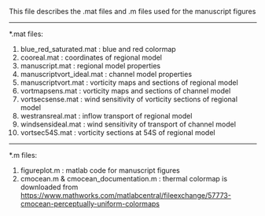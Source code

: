 This file describes the .mat files and .m files used for the manuscript figures


------------------------------------------------------------------
*.mat files:      
1. blue_red_saturated.mat : blue and red colormap
2. cooreal.mat : coordinates of regional model
3. manuscript.mat : regional model properties 
4. manuscriptvort_ideal.mat : channel model properties
5. manuscriptvort.mat : vorticity maps and sections of regional model
6. vortmapsens.mat :  vorticity maps and sections of channel model
7. vortsecsense.mat : wind sensitivity of vorticity sections of regional model
8. westransreal.mat : inflow transport of regional model
9. windsensideal.mat : wind sensitivity of transport of channel model
10. vortsec54S.mat : vorticity sections at 54S of regional model

---------------------------------------------------------------------
*.m files:
1. figureplot.m : matlab code for manuscript figures
2. cmocean.m & cmocean_documentation.m : thermal colormap is downloaded from
https://www.mathworks.com/matlabcentral/fileexchange/57773-cmocean-perceptually-uniform-colormaps

